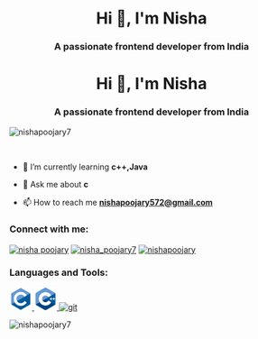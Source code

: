 <h1 align="center">Hi 👋, I'm Nisha</h1>
<h3 align="center">A passionate frontend developer from India</h3>
<h1 align="center">Hi 👋, I'm Nisha</h1>
<h3 align="center">A passionate frontend developer from India</h3>

<p align="left"> <img src="https://komarev.com/ghpvc/?username=nishapoojary7&label=Profile%20views&color=0e75b6&style=flat" alt="nishapoojary7" /> </p>

<p align="left"> <a href="https://twitter.com/" target="blank"><img src="https://img.shields.io/twitter/follow/?logo=twitter&style=for-the-badge" alt="" /></a> </p>

- 🌱 I’m currently learning **c++,Java**

- 💬 Ask me about **c**

- 📫 How to reach me **nishapoojary572@gmail.com**

<h3 align="left">Connect with me:</h3>
<p align="left">
<a href="https://linkedin.com/in/nisha poojary" target="blank"><img align="center" src="https://raw.githubusercontent.com/rahuldkjain/github-profile-readme-generator/master/src/images/icons/Social/linked-in-alt.svg" alt="nisha poojary" height="30" width="40" /></a>
<a href="https://instagram.com/nisha_poojary7" target="blank"><img align="center" src="https://raw.githubusercontent.com/rahuldkjain/github-profile-readme-generator/master/src/images/icons/Social/instagram.svg" alt="nisha_poojary7" height="30" width="40" /></a>
<a href="https://www.hackerrank.com/nishapoojary" target="blank"><img align="center" src="https://raw.githubusercontent.com/rahuldkjain/github-profile-readme-generator/master/src/images/icons/Social/hackerrank.svg" alt="nishapoojary" height="30" width="40" /></a>
</p>

<h3 align="left">Languages and Tools:</h3>
<p align="left"> <a href="https://www.cprogramming.com/" target="_blank" rel="noreferrer"> <img src="https://raw.githubusercontent.com/devicons/devicon/master/icons/c/c-original.svg" alt="c" width="40" height="40"/> </a> <a href="https://www.w3schools.com/cpp/" target="_blank" rel="noreferrer"> <img src="https://raw.githubusercontent.com/devicons/devicon/master/icons/cplusplus/cplusplus-original.svg" alt="cplusplus" width="40" height="40"/> </a> <a href="https://git-scm.com/" target="_blank" rel="noreferrer"> <img src="https://www.vectorlogo.zone/logos/git-scm/git-scm-icon.svg" alt="git" width="40" height="40"/> </a> </p>

<p><img align="left" src="https://github-readme-stats.vercel.app/api/top-langs?username=nishapoojary7&show_icons=true&locale=en&layout=compact" alt="nishapoojary7" /></p>
